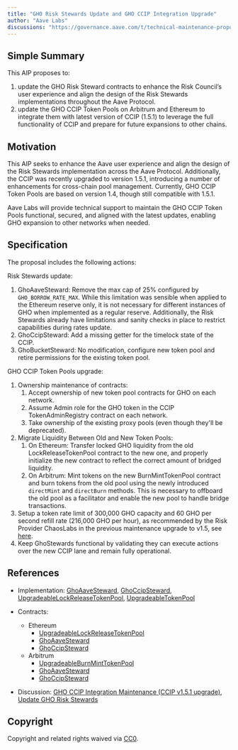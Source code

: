 ```yaml
---
title: "GHO Risk Stewards Update and GHO CCIP Integration Upgrade"
author: "Aave Labs"
discussions: "https://governance.aave.com/t/technical-maintenance-proposals/15274/59"
---
```


## Simple Summary

This AIP proposes to:

1. update the GHO Risk Steward contracts to enhance the Risk Council’s user experience and align the design of the Risk Stewards implementations throughout the Aave Protocol.
2. update the GHO CCIP Token Pools on Arbitrum and Ethereum to integrate them with latest version of CCIP (1.5.1) to leverage the full functionality of CCIP and prepare for future expansions to other chains.

## Motivation

This AIP seeks to enhance the Aave user experience and align the design of the Risk Stewards implementation across the Aave Protocol. Additionally, the CCIP was recently upgraded to version 1.5.1, introducing a number of enhancements for cross-chain pool management. Currently, GHO CCIP Token Pools are based on version 1.4, though still compatible with 1.5.1.

Aave Labs will provide technical support to maintain the GHO CCIP Token Pools functional, secured, and aligned with the latest updates, enabling GHO expansion to other networks when needed.

## Specification

The proposal includes the following actions:

Risk Stewards update:

1. GhoAaveSteward: Remove the max cap of 25% configured by `GHO_BORROW_RATE_MAX`. While this limitation was sensible when applied to the Ethereum reserve only, it is not necessary for different instances of GHO when implemented as a regular reserve. Additionally, the Risk Stewards already have limitations and sanity checks in place to restrict capabilities during rates update.
2. GhoCcipSteward: Add a missing getter for the timelock state of the CCIP.
3. GhoBucketSteward: No modification, configure new token pool and retire permissions for the existing token pool.

GHO CCIP Token Pools upgrade:

1. Ownership maintenance of contracts:
   1. Accept ownership of new token pool contracts for GHO on each network.
   2. Assume Admin role for the GHO token in the CCIP TokenAdminRegistry contract on each network.
   3. Take ownership of the existing proxy pools (even though they'll be deprecated).
2. Migrate Liquidity Between Old and New Token Pools:
   1. On Ethereum: Transfer locked GHO liquidity from the old LockReleaseTokenPool contract to the new one, and properly initialize the new contract to reflect the correct amount of bridged liquidity.
   2. On Arbitrum: Mint tokens on the new BurnMintTokenPool contract and burn tokens from the old pool using the newly introduced `directMint` and `directBurn` methods. This is necessary to offboard the old pool as a facilitator and enable the new pool to handle bridge transactions.
3. Setup a token rate limit of 300,000 GHO capacity and 60 GHO per second refill rate (216,000 GHO per hour), as recommended by the Risk Provider ChaosLabs in the previous maintenance upgrade to v1.5, see [here](https://governance.aave.com/t/technical-maintenance-proposals/15274/54).
4. Keep GhoStewards functional by validating they can execute actions over the new CCIP lane and remain fully operational.

## References

- Implementation: [GhoAaveSteward](https://github.com/aave/gho-core/blob/cf6ee42adc8b2e9ac8ffd1d70bd5b52f06e536b6/src/contracts/misc/GhoAaveSteward.sol), [GhoCcipSteward](https://github.com/aave/gho-core/blob/cf6ee42adc8b2e9ac8ffd1d70bd5b52f06e536b6/src/contracts/misc/GhoCcipSteward.sol), [UpgradeableLockReleaseTokenPool](https://github.com/aave/ccip/blob/d5c6cedde6fbca9890a92a55f2db80e94793d0ec/contracts/src/v0.8/ccip/pools/GHO/UpgradeableLockReleaseTokenPool.sol), [UpgradeableTokenPool](https://github.com/aave/ccip/blob/d5c6cedde6fbca9890a92a55f2db80e94793d0ec/contracts/src/v0.8/ccip/pools/GHO/UpgradeableTokenPool.sol)

- Contracts:

  - Ethereum
    - [UpgradeableLockReleaseTokenPool](https://etherscan.io/address/0x06179f7C1be40863405f374E7f5F8806c728660A)
    - [GhoAaveSteward](https://etherscan.io/address/0x98217A06721Ebf727f2C8d9aD7718ec28b7aAe34)
    - [GhoCcipSteward](https://etherscan.io/address/0xC5BcC58BE6172769ca1a78B8A45752E3C5059c39)
  - Arbitrum
    - [UpgradeableBurnMintTokenPool](https://arbiscan.io/address/0xB94Ab28c6869466a46a42abA834ca2B3cECCA5eB)
    - [GhoAaveSteward](https://arbiscan.io/address/0xd2D586f849620ef042FE3aF52eAa10e9b78bf7De)
    - [GhoCcipSteward](https://arbiscan.io/address/0xCd5ab470AaC5c13e1063ee700503f3346b7C90Db)

- Discussion: [GHO CCIP Integration Maintenance (CCIP v1.5.1 upgrade)](https://governance.aave.com/t/technical-maintenance-proposals/15274/59), [Update GHO Risk Stewards](https://governance.aave.com/t/technical-maintenance-proposals/15274/60)

## Copyright

Copyright and related rights waived via [CC0](https://creativecommons.org/publicdomain/zero/1.0/).
